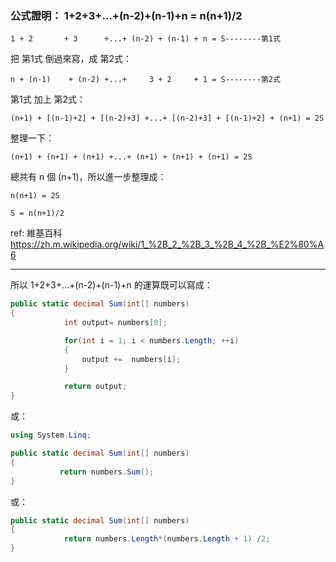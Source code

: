 ### 公式證明： 1+2+3+...+(n-2)+(n-1)+n = n(n+1)/2

`
1 + 2       + 3      +...+ (n-2) + (n-1) + n = S--------第1️式
`

把 第1式 倒過來寫，成 第2式：

`
n + (n-1)    + (n-2) +...+     3 + 2     + 1 = S--------第2式
`

第1式 加上 第2式：

`
(n+1) + [(n-1)+2] + [(n-2)+3] +...+ [(n-2)+3] + [(n-1)+2] + (n+1) = 2S
`

整理一下：

`
(n+1) + (n+1) + (n+1) +...+ (n+1) + (n+1) + (n+1) = 2S
`

總共有 n 個 (n+1)，所以進一步整理成：

`
n(n+1) = 2S
`

`
S = n(n+1)/2
`

ref: 維基百科 https://zh.m.wikipedia.org/wiki/1_%2B_2_%2B_3_%2B_4_%2B_%E2%80%A6

---

所以 1+2+3+...+(n-2)+(n-1)+n 的運算既可以寫成：

```csharp
public static decimal Sum(int[] numbers)
{
            int output= numbers[0];

            for(int i = 1; i < numbers.Length; ++i)
            {
                output +=  numbers[i];
            }

            return output;
}
```

或：

```csharp
using System.Linq;

public static decimal Sum(int[] numbers)
{
           return numbers.Sum();
}
```

或：

```csharp
public static decimal Sum(int[] numbers)
{
            return numbers.Length*(numbers.Length + 1) /2;
}
```
